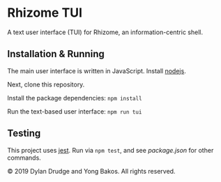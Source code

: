 # Rhizome TUI

A text user interface (TUI) for Rhizome, an information-centric shell.

## Installation & Running

The main user interface is written in JavaScript. Install [nodejs](https://nodejs.org/en/).

Next, clone this repository.

Install the package dependencies: `npm install`

Run the text-based user interface: `npm run tui`

## Testing

This project uses [jest](https://jestjs.io). Run via `npm test`, and see _package.json_ for other commands.

&copy; 2019 Dylan Drudge and Yong Bakos. All rights reserved.
